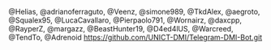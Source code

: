 @Helias, @adrianoferraguto, @Veenz, @simone989, @TkdAlex, @aegroto, @Squalex95, @LucaCavallaro, @Pierpaolo791, @Wornairz, @daxcpp, @RayperZ, @margazz, @BeastHunter19, @D4ed4lUS, @Warcreed, @TendTo, @Adrenoid
https://github.com/UNICT-DMI/Telegram-DMI-Bot.git
